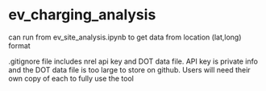 # ev_charging_analysis

can run from ev_site_analysis.ipynb to get data from location (lat,long) format

.gitignore file includes nrel api key and DOT data file. API key is private info and the DOT data file is too large to store on github. Users will need their own copy of each to fully use the tool
